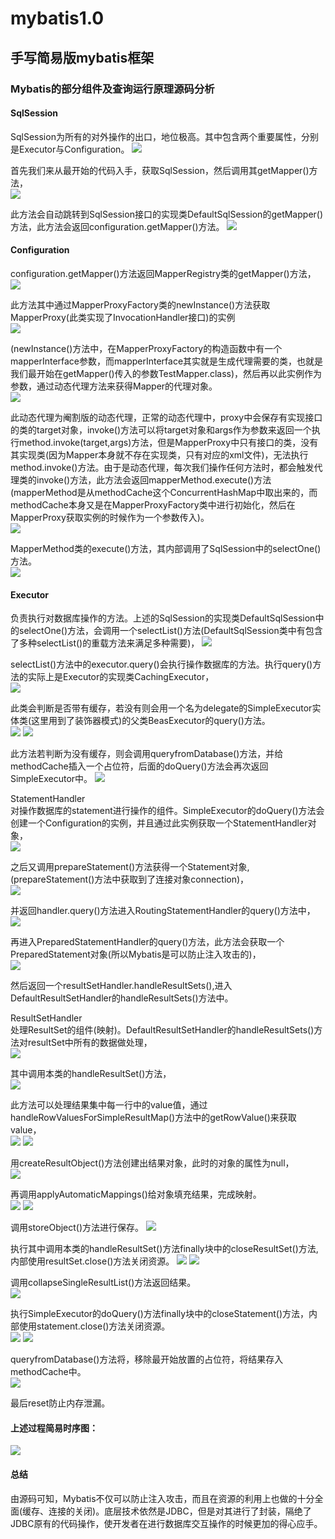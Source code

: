 # mybatis1.0
  
## 手写简易版mybatis框架  
  
### Mybatis的部分组件及查询运行原理源码分析  
  
#### SqlSession  
SqlSession为所有的对外操作的出口，地位极高。其中包含两个重要属性，分别是Executor与Configuration。 
![](https://github.com/YufeizhangRay/image/blob/master/Mybatis/Mybatis%E6%9E%B6%E6%9E%84%E5%9B%BE.jpeg)   
  
首先我们来从最开始的代码入手，获取SqlSession，然后调用其getMapper()方法，  
![](https://github.com/YufeizhangRay/image/blob/master/Mybatis/getMapper.jpeg)  
  
此方法会自动跳转到SqlSession接口的实现类DefaultSqlSession的getMapper()方法，此方法会返回configuration.getMapper()方法。 
![](https://github.com/YufeizhangRay/image/blob/master/Mybatis/sessionGetMapper.jpeg)  
  
#### Configuration  
configuration.getMapper()方法返回MapperRegistry类的getMapper()方法，  
![](https://github.com/YufeizhangRay/image/blob/master/Mybatis/configGetMapper.jpeg)    
  
此方法其中通过MapperProxyFactory类的newInstance()方法获取MapperProxy(此类实现了InvocationHandler接口)的实例  
![](https://github.com/YufeizhangRay/image/blob/master/Mybatis/registryGetMapper.jpeg)  
  
(newInstance()方法中，在MapperProxyFactory的构造函数中有一个mapperInterface参数，而mapperInterface其实就是生成代理需要的类，也就是我们最开始在getMapper()传入的参数TestMapper.class)，然后再以此实例作为参数，通过动态代理方法来获得Mapper的代理对象。  
![](https://github.com/YufeizhangRay/image/blob/master/Mybatis/MapperProxyFactory.jpeg)  
  
此动态代理为阉割版的动态代理，正常的动态代理中，proxy中会保存有实现接口的类的target对象，invoke()方法可以将target对象和args作为参数来返回一个执行method.invoke(target,args)方法，但是MapperProxy中只有接口的类，没有其实现类(因为Mapper本身就不存在实现类，只有对应的xml文件)，无法执行method.invoke()方法。由于是动态代理，每次我们操作任何方法时，都会触发代理类的invoke()方法，此方法会返回mapperMethod.execute()方法(mapperMethod是从methodCache这个ConcurrentHashMap中取出来的，而methodCache本身又是在MapperProxyFactory类中进行初始化，然后在MapperProxy获取实例的时候作为一个参数传入)。   
![](https://github.com/YufeizhangRay/image/blob/master/Mybatis/invoke.jpeg)  
  
MapperMethod类的execute()方法，其内部调用了SqlSession中的selectOne()方法。  
![](https://github.com/YufeizhangRay/image/blob/master/Mybatis/execute.jpeg)  
      
#### Executor  
负责执行对数据库操作的方法。上述的SqlSession的实现类DefaultSqlSession中的selectOne()方法，会调用一个selectList()方法(DefaultSqlSession类中有包含了多种selectList()的重载方法来满足多种需要)，
![](https://github.com/YufeizhangRay/image/blob/master/Mybatis/selectOne.jpeg)   
  
selectList()方法中的executor.query()会执行操作数据库的方法。执行query()方法的实际上是Executor的实现类CachingExecutor，  
![](https://github.com/YufeizhangRay/image/blob/master/Mybatis/selectList.jpeg)  
  
此类会判断是否带有缓存，若没有则会用一个名为delegate的SimpleExecutor实体类(这里用到了装饰器模式)的父类BeasExecutor的query()方法。  
![](https://github.com/YufeizhangRay/image/blob/master/Mybatis/querydelegate.jpeg)
![](https://github.com/YufeizhangRay/image/blob/master/Mybatis/queryFather.jpeg)  
  
此方法若判断为没有缓存，则会调用queryfromDatabase()方法，并给methodCache插入一个占位符，后面的doQuery()方法会再次返回SimpleExecutor中。 
![](https://github.com/YufeizhangRay/image/blob/master/Mybatis/queryFromDatabase.jpeg)  
  
StatementHandler  
对操作数据库的statement进行操作的组件。SimpleExecutor的doQuery()方法会创建一个Configuration的实例，并且通过此实例获取一个StatementHandler对象，  
![](https://github.com/YufeizhangRay/image/blob/master/Mybatis/doQuery.jpeg)  
  
之后又调用prepareStatement()方法获得一个Statement对象,(prepareStatement()方法中获取到了连接对象connection)，  
![](https://github.com/YufeizhangRay/image/blob/master/Mybatis/preparementStatement.jpeg)  
  
并返回handler.query()方法进入RoutingStatementHandler的query()方法中，  
![](https://github.com/YufeizhangRay/image/blob/master/Mybatis/query.jpeg)  
  
再进入PreparedStatementHandler的query()方法，此方法会获取一个PreparedStatement对象(所以Mybatis是可以防止注入攻击的)，  
![](https://github.com/YufeizhangRay/image/blob/master/Mybatis/queryResultSet.jpeg)  
  
然后返回一个resultSetHandler.handleResultSets(),进入DefaultResultSetHandler的handleResultSets()方法中。  
      
ResultSetHandler  
处理ResultSet的组件(映射)。DefaultResultSetHandler的handleResultSets()方法对resultSet中所有的数据做处理，  
![](https://github.com/YufeizhangRay/image/blob/master/Mybatis/handleResultSets.jpeg)  
  
其中调用本类的handleResultSet()方法，  
![](https://github.com/YufeizhangRay/image/blob/master/Mybatis/handleResultSet.jpeg)  
  
此方法可以处理结果集中每一行中的value值，通过handleRowValuesForSimpleResultMap()方法中的getRowValue()来获取value，  
![](https://github.com/YufeizhangRay/image/blob/master/Mybatis/handleRowValuesForSimpleResultMap.jpeg)
![](https://github.com/YufeizhangRay/image/blob/master/Mybatis/getRowValue.jpeg)  
  
用createResultObject()方法创建出结果对象，此时的对象的属性为null，  
![](https://github.com/YufeizhangRay/image/blob/master/Mybatis/createResultObject.jpeg)  
  
再调用applyAutomaticMappings()给对象填充结果，完成映射。  
![](https://github.com/YufeizhangRay/image/blob/master/Mybatis/applyAutomaticMapping1.jpeg)
![](https://github.com/YufeizhangRay/image/blob/master/Mybatis/applyAutomaticMapping2.jpeg)  
  
调用storeObject()方法进行保存。 
![](https://github.com/YufeizhangRay/image/blob/master/Mybatis/stroeObject.jpeg)  
  
执行其中调用本类的handleResultSet()方法finally块中的closeResultSet()方法,内部使用resultSet.close()方法关闭资源。
![](https://github.com/YufeizhangRay/image/blob/master/Mybatis/closeResultSet.jpeg)
![](https://github.com/YufeizhangRay/image/blob/master/Mybatis/closeResultSetBody.jpeg)  
  
调用collapseSingleResultList()方法返回结果。  
![](https://github.com/YufeizhangRay/image/blob/master/Mybatis/collapseSingleResultLIst.jpeg)  
  
执行SimpleExecutor的doQuery()方法finally块中的closeStatement()方法，内部使用statement.close()方法关闭资源。  
![](https://github.com/YufeizhangRay/image/blob/master/Mybatis/closeStatement.jpeg)
![](https://github.com/YufeizhangRay/image/blob/master/Mybatis/closeStatementBody.jpeg)  
  
queryfromDatabase()方法将，移除最开始放置的占位符，将结果存入methodCache中。  
![](https://github.com/YufeizhangRay/image/blob/master/Mybatis/localCache.jpeg)  
  
最后reset防止内存泄漏。  
  
#### 上述过程简易时序图：    
![](https://github.com/YufeizhangRay/image/blob/master/Mybatis/Mybatis%E7%AE%80%E6%98%93%E6%97%B6%E5%BA%8F%E5%9B%BE.jpeg)  
  
#### 总结
由源码可知，Mybatis不仅可以防止注入攻击，而且在资源的利用上也做的十分全面(缓存、连接的关闭)。底层技术依然是JDBC，但是对其进行了封装，隔绝了JDBC原有的代码操作，使开发者在进行数据库交互操作的时候更加的得心应手。
